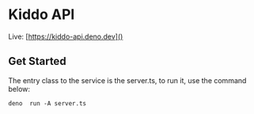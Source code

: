 # Kiddo API
Live: [https://kiddo-api.deno.dev]()

## Get Started
The entry class to the service is the server.ts, to run it, use the command below:
```
deno  run -A server.ts
```